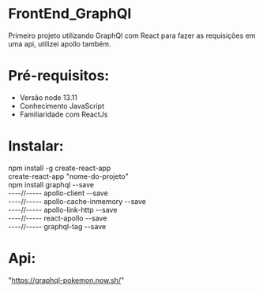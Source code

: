 # FrontEnd_GraphQl
Primeiro projeto utilizando GraphQl com React para fazer as requisições em uma api, utilizei apollo também.

# Pré-requisitos:
* Versão node 13.11
* Conhecimento JavaScript
* Familiaridade com ReactJs

# Instalar:
npm install -g create-react-app<br/>
create-react-app "nome-do-projeto"<br/>
npm install graphql --save<br/>
----//----- apollo-client --save<br/>
----//----- apollo-cache-inmemory --save<br/>
----//----- apollo-link-http --save<br/>
----//----- react-apollo --save<br/>
----//----- graphql-tag --save

# Api:
"https://graphql-pokemon.now.sh/"
